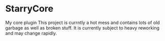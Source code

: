 # StarryCore
My core plugin
This project is currntly a hot mess and contains lots of old garbage as well as broken stuff.
It is currently subject to heavy reworking and may change rapidly.
